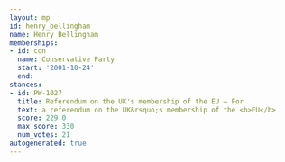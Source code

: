 ```yaml
---
layout: mp
id: henry_bellingham
name: Henry Bellingham
memberships:
- id: con
  name: Conservative Party
  start: '2001-10-24'
  end: 
stances:
- id: PW-1027
  title: Referendum on the UK's membership of the EU — For
  text: a referendum on the UK&rsquo;s membership of the <b>EU</b>
  score: 229.0
  max_score: 330
  num_votes: 21
autogenerated: true
---
```

